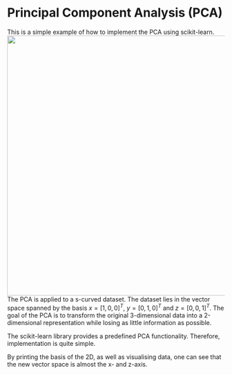 # Principal Component Analysis (PCA)
This is a simple example of how to implement the PCA using scikit-learn.
<img src="[https://user-images.githubusercontent.com/110230895/183584663-49538744-d004-40e2-b62e-ad5d670902ba.png]" width="600">
The PCA is applied to a s-curved dataset. The dataset lies in the vector space spanned by the basis $x = [1, 0, 0]^T$, $y = [0, 1, 0]^T$ and $z = [0, 0, 1]^T$. The goal of the PCA is to transform the original 3-dimensional data into a 2-dimensional representation while losing as little information as possible.

The scikit-learn library provides a predefined PCA functionality. Therefore, implementation is quite simple.

By printing the basis of the 2D, as well as visualising data, one can see that the new vector space is almost the x- and z-axis. 
